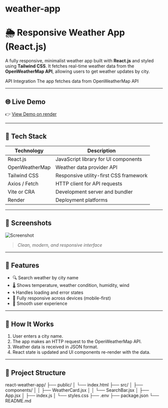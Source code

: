 ﻿# weather-app
# 🌦️ Responsive Weather App (React.js)

A fully responsive, minimalist weather app built with **React.js** and styled using **Tailwind CSS**. It fetches real-time weather data from the **OpenWeatherMap API**, allowing users to get weather updates by city.

API Integration
The app fetches data from OpenWeatherMap API



---

## 🌐 Live Demo

👉 [View Demo on render](https://weather-app-88or.onrender.com)

---

## 🧰 Tech Stack

| Technology      | Description                                |
|-----------------|--------------------------------------------|
| React.js        | JavaScript library for UI components       |
| OpenWeatherMap  | Weather data provider API                 |
| Tailwind CSS    | Responsive utility-first CSS framework     |
| Axios / Fetch   | HTTP client for API requests               |
| Vite or CRA     | Development server and bundler             |
| Render          | Deployment platforms                       |

---

## 📸 Screenshots

![Screenshot](./screenshot.png)

> *Clean, modern, and responsive interface*

---

## 🚀 Features

- 🔍 Search weather by city name
- 🌡️ Shows temperature, weather condition, humidity, wind
- 🌀 Handles loading and error states
- 📱 Fully responsive across devices (mobile-first)
- 💨 Smooth user experience

---

## 🧪 How It Works

1. User enters a city name.
2. The app makes an HTTP request to the OpenWeatherMap API.
3. Weather data is received in JSON format.
4. React state is updated and UI components re-render with the data.

---

## 📁 Project Structure
react-weather-app/
├── public/
│ └── index.html
├── src/
│ ├── components/
│ │ ├── WeatherCard.jsx
│ │ └── SearchBar.jsx
│ ├── App.jsx
│ ├── index.js
│ └── styles.css
├── .env
├── package.json
└── README.md
